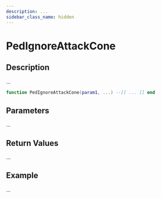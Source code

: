```yaml
---
description: ...
sidebar_class_name: hidden
---
```


# PedIgnoreAttackCone

## Description

...

```lua
function PedIgnoreAttackCone(param1, ...) --[[ ... ]] end
```

## Parameters

...

## Return Values

...

## Example

...

